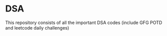 # DSA
This repository consists of all the important DSA codes (include GFG POTD and leetcode daily challenges) 
